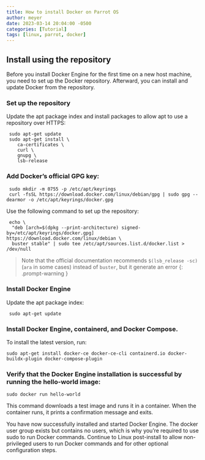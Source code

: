 ```yaml
---
title: How to install Docker on Parrot OS
author: meyer
date: 2023-03-14 20:04:00 -0500
categories: [Tutorial]
tags: [linux, parrot, docker]
---
```


## Install using the repository

Before you install Docker Engine for the first time on a new host machine, you need to set up the Docker repository. Afterward, you can install and update Docker from the repository.

### Set up the repository
Update the apt package index and install packages to allow apt to use a repository over HTTPS:
```shell
 sudo apt-get update
 sudo apt-get install \
    ca-certificates \
    curl \
    gnupg \
    lsb-release
```

### Add Docker’s official GPG key:

```shell
 sudo mkdir -m 0755 -p /etc/apt/keyrings
 curl -fsSL https://download.docker.com/linux/debian/gpg | sudo gpg --dearmor -o /etc/apt/keyrings/docker.gpg
```

Use the following command to set up the repository:

```shell
 echo \
  "deb [arch=$(dpkg --print-architecture) signed-by=/etc/apt/keyrings/docker.gpg] https://download.docker.com/linux/debian \
  buster stable" | sudo tee /etc/apt/sources.list.d/docker.list > /dev/null
```

> Note that the official documentation recommends `$(lsb_release -sc)` (`ara` in some cases) instead of `buster`, but it generate an error
{: .prompt-warning }

### Install Docker Engine

Update the apt package index:

```shell
 sudo apt-get update
```

### Install Docker Engine, containerd, and Docker Compose.

To install the latest version, run:

```shell
sudo apt-get install docker-ce docker-ce-cli containerd.io docker-buildx-plugin docker-compose-plugin
```

### Verify that the Docker Engine installation is successful by running the hello-world image:

```shell
sudo docker run hello-world
```

This command downloads a test image and runs it in a container. When the container runs, it prints a confirmation message and exits.

You have now successfully installed and started Docker Engine. The docker user group exists but contains no users, which is why you’re required to use sudo to run Docker commands. Continue to Linux post-install to allow non-privileged users to run Docker commands and for other optional configuration steps.


